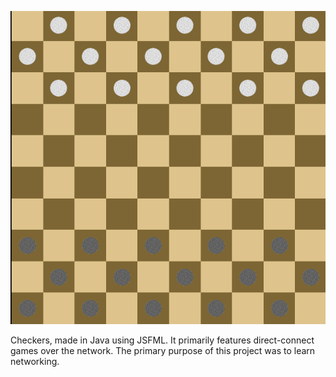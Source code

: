 ![Picture of Game](https://github.com/ForestBits/java-checkers/raw/master/doc/img/screenshot1.png)

Checkers, made in Java using JSFML. It primarily features direct-connect games over the network. The primary purpose of this project was to learn networking.
